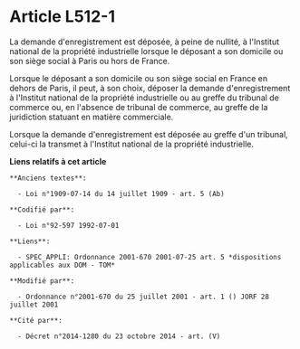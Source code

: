 # Article L512-1

La demande d'enregistrement est déposée, à peine de nullité, à l'Institut national de la propriété industrielle lorsque le
déposant a son domicile ou son siège social à Paris ou hors de France.

Lorsque le déposant a son domicile ou son siège social en France en dehors de Paris, il peut, à son choix, déposer la demande
d'enregistrement à l'Institut national de la propriété industrielle ou au greffe du tribunal de commerce ou, en l'absence de
tribunal de commerce, au greffe de la juridiction statuant en matière commerciale.

Lorsque la demande d'enregistrement est déposée au greffe d'un tribunal, celui-ci la transmet à l'Institut national de la
propriété industrielle.

**Liens relatifs à cet article**

	**Anciens textes**:

	  - Loi n°1909-07-14 du 14 juillet 1909 - art. 5 (Ab)

	**Codifié par**:

	  - Loi n°92-597 1992-07-01

	**Liens**:

	  - SPEC_APPLI: Ordonnance 2001-670 2001-07-25 art. 5 *dispositions applicables aux DOM - TOM*

	**Modifié par**:

	  - Ordonnance n°2001-670 du 25 juillet 2001 - art. 1 () JORF 28 juillet 2001

	**Cité par**:

	  - Décret n°2014-1280 du 23 octobre 2014 - art. (V)
